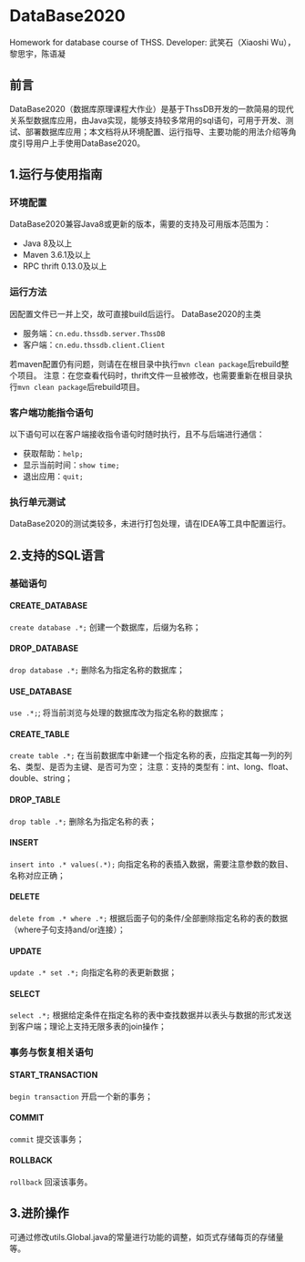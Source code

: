 # DataBase2020

Homework for database course of THSS. Developer: 
武笑石（Xiaoshi Wu）， 黎思宇，陈语凝

## 前言
DataBase2020（数据库原理课程大作业）是基于ThssDB开发的一款简易的现代关系型数据库应用，由Java实现，能够支持较多常用的sql语句，可用于开发、测试、部署数据库应用；本文档将从环境配置、运行指导、主要功能的用法介绍等角度引导用户上手使用DataBase2020。

## 1.运行与使用指南

### 环境配置
DataBase2020兼容Java8或更新的版本，需要的支持及可用版本范围为：
* Java 8及以上
* Maven 3.6.1及以上
* RPC thrift 0.13.0及以上

### 运行方法

因配置文件已一并上交，故可直接build后运行。
DataBase2020的主类
* 服务端：```cn.edu.thssdb.server.ThssDB```
* 客户端：```cn.edu.thssdb.client.Client```

若maven配置仍有问题，则请在在根目录中执行```mvn clean package```后rebuild整个项目。
注意：在您查看代码时，thrift文件一旦被修改，也需要重新在根目录执行```mvn clean package```后rebuild项目。

### 客户端功能指令语句
以下语句可以在客户端接收指令语句时随时执行，且不与后端进行通信：

* 获取帮助：```help;```
* 显示当前时间：```show time;```
* 退出应用：```quit;```


### 执行单元测试
DataBase2020的测试类较多，未进行打包处理，请在IDEA等工具中配置运行。
## 2.支持的SQL语言

### 基础语句

#### CREATE_DATABASE
```create database .*;```
创建一个数据库，后缀为名称；

#### DROP_DATABASE 
```drop database .*;```
删除名为指定名称的数据库；

#### USE_DATABASE
```use .*;```;
将当前浏览与处理的数据库改为指定名称的数据库；

#### CREATE_TABLE
```create table .*;```
在当前数据库中新建一个指定名称的表，应指定其每一列的列名、类型、是否为主键、是否可为空；
注意：支持的类型有：int、long、float、double、string；

#### DROP_TABLE
```drop table .*;```
删除名为指定名称的表；

#### INSERT
```insert into .* values(.*);```
向指定名称的表插入数据，需要注意参数的数目、名称对应正确；

#### DELETE
```delete from .* where .*;```
根据后面子句的条件/全部删除指定名称的表的数据（where子句支持and/or连接）；

#### UPDATE
```update .* set .*;```
向指定名称的表更新数据；

#### SELECT
```select .*;```
根据给定条件在指定名称的表中查找数据并以表头与数据的形式发送到客户端；理论上支持无限多表的join操作；

### 事务与恢复相关语句

#### START_TRANSACTION
```begin transaction```
开启一个新的事务；

#### COMMIT
```commit```
提交该事务；

#### ROLLBACK
```rollback```
回滚该事务。

## 3.进阶操作

可通过修改utils.Global.java的常量进行功能的调整，如页式存储每页的存储量等。

